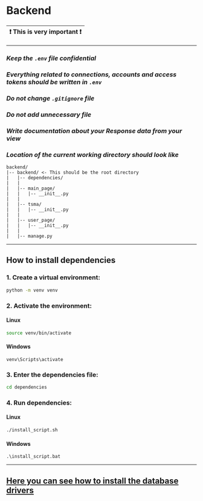 # Backend

###

| ❗ This is very important ❗ |
|----------------------------|

---

### ***Keep the `.env` file confidential***

### ***Everything related to connections, accounts and access tokens should be written in `.env`***

### ***Do not change `.gitignore` file***

### ***Do not add unnecessary file***

### ***Write documentation about your Response data from your view***

### ***Location of the current working directory should look like***

```
backend/
|-- backend/ <- This should be the root directory
|   |-- dependencies/
|   |
|   |-- main_page/
|   |   |-- __init__.py
|   |
|   |-- tsma/
|   |   |-- __init__.py
|   |
|   |-- user_page/
|   |   |-- __init__.py
|   |
|   |-- manage.py
```

---

## How to install dependencies

### 1. Create a virtual environment:

```bash
python -m venv venv
```

### 2. Activate the environment:

#### Linux

```bash
source venv/bin/activate
```

#### Windows

```shell
venv\Scripts\activate
```

### 3. Enter the dependencies file:

```bash
cd dependencies
```

### 4. Run dependencies:

#### Linux

```bash
./install_script.sh
```

#### Windows

```shell
.\install_script.bat
```

---

## [Here you can see how to install the database drivers](docs/DB_README.md "Install DB drivers")
